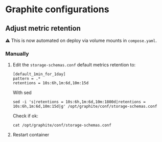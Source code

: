 # Graphite configurations

## Adjust metric retention

⚠️ This is now automated on deploy via volume mounts in `compose.yaml`.

### Manually

1. Edit the `storage-schemas.conf` default metrics retention to:

    ```shell
    [default_1min_for_1day]
    pattern = .*
    retentions = 10s:6h,1m:6d,10m:15d
    ```

    With sed

    ```shell
    sed -i 's|retentions = 10s:6h,1m:6d,10m:1800d|retentions = 10s:6h,1m:6d,10m:15d|g' /opt/graphite/conf/storage-schemas.conf
    ```

    Check if ok:

    ```shell
    cat /opt/graphite/conf/storage-schemas.conf
    ```

2. Restart container
